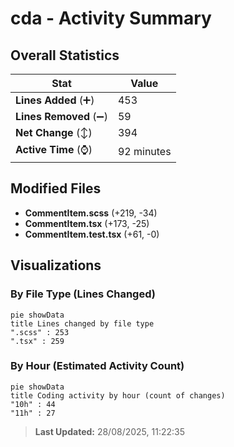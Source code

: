 # cda - Activity Summary 

## Overall Statistics

| Stat                   | Value                                                             |
| ---------------------- | ----------------------------------------------------------------- |
| **Lines Added** (➕)   | 453                                          |
| **Lines Removed** (➖) | 59                                        |
| **Net Change** (↕)    | 394                |
| **Active Time** (⌚)   | 92 minutes |


## Modified Files
- **CommentItem.scss** (+219, -34)
- **CommentItem.tsx** (+173, -25)
- **CommentItem.test.tsx** (+61, -0)

## Visualizations

### By File Type (Lines Changed)

```mermaid
pie showData
title Lines changed by file type
".scss" : 253
".tsx" : 259
```

### By Hour (Estimated Activity Count)

```mermaid
pie showData
title Coding activity by hour (count of changes)
"10h" : 44
"11h" : 27
```


> **Last Updated:** 28/08/2025, 11:22:35